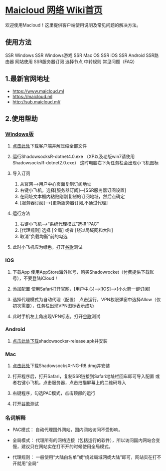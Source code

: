 # [Maicloud 网络 Wiki首页](/)

欢迎使用Macloud！这里提供客户端使用说明及常见问题的解决方法。

## 使用方法
SSR Windows
SSR Windows游戏
SSR Mac OS
SSR iOS
SSR Android
SSR路由器
网站使用
SSR服务器订阅
选择节点
中转规则
常见问题（FAQ）









## 1.最新官网地址
- https://www.maicloud.ml 
- https://maicloud.ml 
- http://sub.maicloud.ml/

## 2.使用帮助
### [Windows版](help/windows.md)
1.  [点击此处](http://pd6jw15xn.bkt.clouddn.com/Shadow5ocksR-4.7.0.7z)下载客户端并解压缩全部文件

2.  运行ShadowsocksR-dotnet4.0.exe
    （XP以及老版win7请使用ShadowsocksR-dotnet2.0.exe）
    这时电脑右下角任务栏会出现小飞机图标
    
3.  导入订阅
    1. 从官网-->用户中心页面复制订阅地址
    2. 右键小飞机，选择[服务器订阅]--[SSR服务器订阅设置]
    3. 在网址文本框内粘贴刚刚复制的订阅地址，然后点确定
    4. [服务器订阅]-->[更新服务器订阅,不通过代理]

4.  运行方法
    1. 右键小飞机-->“系统代理模式”选择”PAC”
    2. [代理规则] 选择 [全局] 或者 [绕过局域网和大陆]
    3. 取消”负载均衡”前的勾选
    
5.  此时小飞机应为绿色，打开[谷歌](https://google.com/)测试

### IOS

1.  下载App
    使用AppStore海外账号，购买Shadowrocket（付费提供下载账号），不要登陆iCloud！

2.  添加配置
    使用Safari打开官网，[用户中心]-->[IOS]-->[小火箭一键订阅]

3.  选择代理模式为自动代理（配置）
    点击运行，VPN权限弹窗中选择Allow（仅初次需要），任务栏出现VPN图标表示成功

4.  此时手机左上角出现VPN标志，打开[谷歌](https://google.com/)测试

### Android

1.  [点击此处下载](https://github.com/shadowsocksrr/shadowsocksr-android/releases/download/3.5.4/shadowsocksr-android-3.5.4.apk)shadowsocksr-release.apk并安装



### Mac

1.  [点击此处](http://pd6jw15xn.bkt.clouddn.com/ShadowsocksX-NG-R8.dmg)下载ShadowsocksX-NG-R8.dmg并安装

2.  打开程序后，打开Safari，复制SSR链接到Safari地址栏回车即可导入配置
    或者右键小飞机，点击服务器，点击扫描屏幕上的二维码导入

3.  右键程序，勾选PAC模式，点击顶部的运行

4.  打开[谷歌](https://google.com/)测试

### 名词解释

*   PAC模式：
    自动代理国外网站，国内网站访问不受影响。

*   全局模式：
    代理所有的网络连接（包括运行的软件），所以访问国内网站会变慢，建议只在网站实在打不开的时候使用全局模式。

*   代理规则：
    一般使用“大陆白名单”或“绕过局域网或大陆”即可，网站实在打不开就用”全局“

